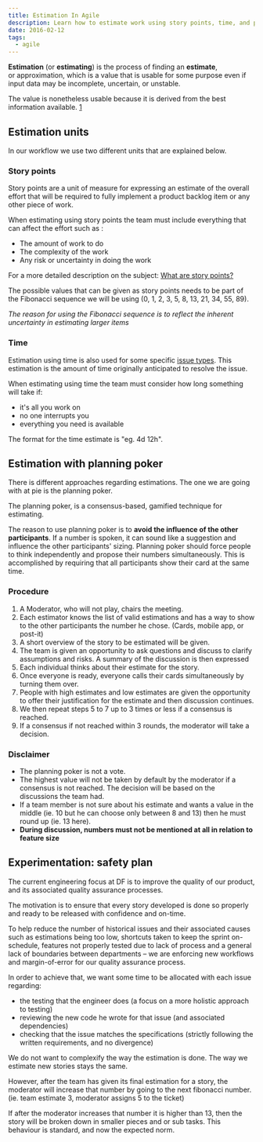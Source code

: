 ```yaml
---
title: Estimation In Agile
description: Learn how to estimate work using story points, time, and planning poker for accurate project planning, with tips on improving quality through adjusted estimates and workflow practices.
date: 2016-02-12
tags:
  - agile
---
```


**Estimation** (or **estimating**) is the process of finding an **estimate**, or approximation, which is a value that is usable for some purpose even if input data may be incomplete, uncertain, or unstable.

The value is nonetheless usable because it is derived from the best information available. [1](https://piemapping.atlassian.net/wiki/spaces/EN/pages/37486626/Estimations#Estimations-source-1)

## Estimation units

In our workflow we use two different units that are explained below.

### Story points

Story points are a unit of measure for expressing an estimate of the overall effort that will be required to fully implement a product backlog item or any other piece of work.

When estimating using story points the team must include everything that can affect the effort such as :

- The amount of work to do
- The complexity of the work
- Any risk or uncertainty in doing the work

For a more detailed description on the subject: [What are story points?](https://www.mountaingoatsoftware.com/blog/what-are-story-points)

The possible values that can be given as story points needs to be part of the Fibonacci sequence we will be using (0, 1, 2, 3, 5, 8, 13, 21, 34, 55, 89).

_The reason for using the Fibonacci sequence is to reflect the inherent uncertainty in estimating larger items_

### Time

Estimation using time is also used for some specific [issue types](https://piemapping.atlassian.net/wiki/spaces/EN/pages/32997407/Issue+types). This estimation is the amount of time originally anticipated to resolve the issue.

When estimating using time the team must consider how long something will take if:

- it's all you work on
- no one interrupts you
- everything you need is available

The format for the time estimate is "eg. 4d 12h".

## Estimation with planning poker

There is different approaches regarding estimations. The one we are going with at pie is the planning poker.

The planning poker, is a consensus-based, gamified technique for estimating.

The reason to use planning poker is to **avoid the influence of the other participants**. If a number is spoken, it can sound like a suggestion and influence the other participants' sizing. Planning poker should force people to think independently and propose their numbers simultaneously. This is accomplished by requiring that all participants show their card at the same time.

### Procedure

1. A Moderator, who will not play, chairs the meeting.
2. Each estimator knows the list of valid estimations and has a way to show to the other participants the number he chose. (Cards, mobile app, or post-it)
3. A short overview of the story to be estimated will be given.
4. The team is given an opportunity to ask questions and discuss to clarify assumptions and risks. A summary of the discussion is then expressed
5. Each individual thinks about their estimate for the story.
6. Once everyone is ready, everyone calls their cards simultaneously by turning them over.
7. People with high estimates and low estimates are given the opportunity to offer their justification for the estimate and then discussion continues.
8. We then repeat steps 5 to 7 up to 3 times or less if a consensus is reached.
9. If a consensus if not reached within 3 rounds, the moderator will take a decision.

### Disclaimer

- The planning poker is not a vote.
- The highest value will not be taken by default by the moderator if a consensus is not reached. The decision will be based on the discussions the team had.
- If a team member is not sure about his estimate and wants a value in the middle (ie. 10 but he can choose only between 8 and 13) then he must round up (ie. 13 here).
- **During discussion, numbers must not be mentioned at all in relation to feature size**

## Experimentation: safety plan

The current engineering focus at DF is to improve the quality of our product, and its associated quality assurance processes.

The motivation is to ensure that every story developed is done so properly and ready to be released with confidence and on-time.

To help reduce the number of historical issues and their associated causes such as estimations being too low, shortcuts taken to keep the sprint on-schedule, features not properly tested due to lack of process and a general lack of boundaries between departments – we are enforcing new workflows and margin-of-error for our quality assurance process.

In order to achieve that, we want some time to be allocated with each issue regarding:

- the testing that the engineer does (a focus on a more holistic approach to testing)
- reviewing the new code he wrote for that issue (and associated dependencies)
- checking that the issue matches the specifications (strictly following the written requirements, and no divergence)

We do not want to complexify the way the estimation is done. The way we estimate new stories stays the same.

However, after the team has given its final estimation for a story, the moderator will increase that number by going to the next fibonacci number. (ie. team estimate 3, moderator assigns 5 to the ticket)

If after the moderator increases that number it is higher than 13, then the story will be broken down in smaller pieces and or sub tasks. This behaviour is standard, and now the expected norm.

